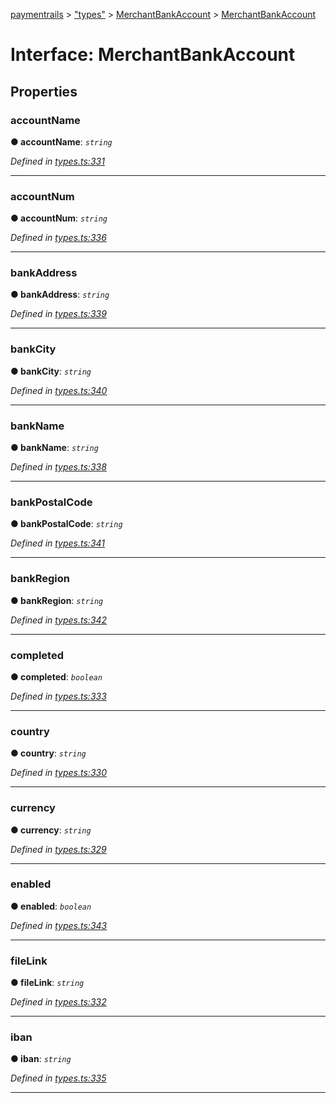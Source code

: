 [paymentrails](../README.md) > ["types"](../modules/_types_.md) > [MerchantBankAccount](../modules/_types_.merchantbankaccount.md) > [MerchantBankAccount](../interfaces/_types_.merchantbankaccount.merchantbankaccount.md)



# Interface: MerchantBankAccount


## Properties
<a id="accountname"></a>

###  accountName

**●  accountName**:  *`string`* 

*Defined in [types.ts:331](https://github.com/PaymentRails/javascript-sdk/blob/e46ce8e/lib/types.ts#L331)*





___

<a id="accountnum"></a>

###  accountNum

**●  accountNum**:  *`string`* 

*Defined in [types.ts:336](https://github.com/PaymentRails/javascript-sdk/blob/e46ce8e/lib/types.ts#L336)*





___

<a id="bankaddress"></a>

###  bankAddress

**●  bankAddress**:  *`string`* 

*Defined in [types.ts:339](https://github.com/PaymentRails/javascript-sdk/blob/e46ce8e/lib/types.ts#L339)*





___

<a id="bankcity"></a>

###  bankCity

**●  bankCity**:  *`string`* 

*Defined in [types.ts:340](https://github.com/PaymentRails/javascript-sdk/blob/e46ce8e/lib/types.ts#L340)*





___

<a id="bankname"></a>

###  bankName

**●  bankName**:  *`string`* 

*Defined in [types.ts:338](https://github.com/PaymentRails/javascript-sdk/blob/e46ce8e/lib/types.ts#L338)*





___

<a id="bankpostalcode"></a>

###  bankPostalCode

**●  bankPostalCode**:  *`string`* 

*Defined in [types.ts:341](https://github.com/PaymentRails/javascript-sdk/blob/e46ce8e/lib/types.ts#L341)*





___

<a id="bankregion"></a>

###  bankRegion

**●  bankRegion**:  *`string`* 

*Defined in [types.ts:342](https://github.com/PaymentRails/javascript-sdk/blob/e46ce8e/lib/types.ts#L342)*





___

<a id="completed"></a>

###  completed

**●  completed**:  *`boolean`* 

*Defined in [types.ts:333](https://github.com/PaymentRails/javascript-sdk/blob/e46ce8e/lib/types.ts#L333)*





___

<a id="country"></a>

###  country

**●  country**:  *`string`* 

*Defined in [types.ts:330](https://github.com/PaymentRails/javascript-sdk/blob/e46ce8e/lib/types.ts#L330)*





___

<a id="currency"></a>

###  currency

**●  currency**:  *`string`* 

*Defined in [types.ts:329](https://github.com/PaymentRails/javascript-sdk/blob/e46ce8e/lib/types.ts#L329)*





___

<a id="enabled"></a>

###  enabled

**●  enabled**:  *`boolean`* 

*Defined in [types.ts:343](https://github.com/PaymentRails/javascript-sdk/blob/e46ce8e/lib/types.ts#L343)*





___

<a id="filelink"></a>

###  fileLink

**●  fileLink**:  *`string`* 

*Defined in [types.ts:332](https://github.com/PaymentRails/javascript-sdk/blob/e46ce8e/lib/types.ts#L332)*





___

<a id="iban"></a>

###  iban

**●  iban**:  *`string`* 

*Defined in [types.ts:335](https://github.com/PaymentRails/javascript-sdk/blob/e46ce8e/lib/types.ts#L335)*





___


